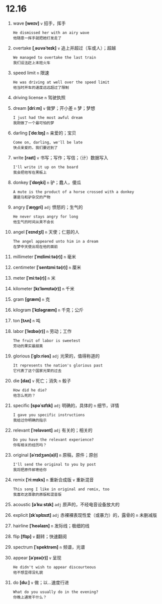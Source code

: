 # 12.16

1. wave **[weɪv]** `v` 招手，挥手

   ```
   He dismissed her with an airy wave
   他随意一挥手就把她打发走了
   ```

2. overtake **[ˌəʊvəˈteɪk]** `v` 追上并超过（车或人）；超越

   ```
   We managed to overtake the last train
   我们设法赶上末班火车
   ```

3. speed limit `n` 限速

   ```
   He was driving at well over the speed limit
   他当时开车的速度远远超过了限制
   ```

4. driving license `n` 驾驶执照

5. dream **[driːm]** `v` 做梦；开小差 `n` 梦；梦想

   ```
   I just had the most awful dream
   我刚做了一个最可怕的梦
   ```

6. darling **[ˈdɑːlɪŋ]** `n` 亲爱的；宝贝

   ```
   Come on, darling, we'll be late
   快点亲爱的，我们要迟到了
   ```

7. write **[raɪt]** `v` 书写；写作；写信；（计）数据写入

   ```
   I'll write it up on the board
   我会把他写在黑板上
   ```

8. donkey **[ˈdɒŋki]** `n` 驴；蠢人，傻瓜

   ```
   A mute is the product of a horse crossed with a donkey
   骡是马和驴杂交的产物
   ```

9. angry **[ˈæŋɡri]** `adj` 愤怒的；生气的

   ```
   He never stays angry for long
   他生气的时间从来不会长
   ```

10. angel **[ˈeɪndʒl]** `n` 天使；仁慈的人

    ```
    The angel appeared unto him in a dream
    在梦中天使出现在他的面前
    ```

11. millimeter **[ˈmɪlimiːtə(r)]** `n` 毫米

12. centimeter **[ˈsentɪmiːtə(r)]** `n` 厘米

13. meter **[ˈmiːtə(r)]** `n` 米

14. kilometer **[kɪˈlɒmɪtə(r)]** `n` 千米

15. gram **[ɡræm]** `n` 克

16. kilogram **[ˈkɪləɡræm]** `n` 千克；公斤

17. ton **[tʌn]** `n` 吨

18. labor **[ˈleɪbə(r)]** `n` 劳动；工作

    ```
    The fruit of labor is sweetest
    劳动的果实最甜美
    ```

19. glorious **[ˈɡlɔːriəs]** `adj` 光荣的，值得称道的

    ```
    It represents the nation's glorious past
    它代表了这个国家光荣的过去
    ```

20. die **[daɪ]** `v` 死亡；消失 `n` 骰子

    ```
    How did he die?
    他怎么死的？
    ```

21. specific **[spəˈsɪfɪk]** `adj` 明确的，具体的 `n` 细节，详情

    ```
    I gave you specific instructions
    我给过你明确的指示
    ```

22. relevant **[ˈreləvənt]** `adj` 有关的；相关的

    ```
    Do you have the relevant experience?
    你有相关的经历吗？
    ```

23. original **[əˈrɪdʒən(ə)l]** `n` 原稿，原件；原创

    ```
    I'll send the original to you by post
    我将把原件邮寄给你
    ```

24. remix **[ˈriːmɪks]** `n` 重新合成版 `v` 重新混音

    ```
    This song I like in original and remix, too
    我喜欢这首歌的原版和混音版
    ```

25. acoustic **[əˈkuːstɪk]** `adj` 原声的，不经电音设备放大的

26. explicit **[ɪkˈsplɪsɪt]** `adj` 赤裸裸表现性爱（或暴力）的，露骨的 `n` 未删减版

27. hairline **[ˈheəlaɪn]** `n` 发际线；极细的线

28. flip **[flɪp]** `v` 翻转；快速翻阅

29. spectrum **[ˈspektrəm]** `n` 频谱，光谱

30. appear **[əˈpɪə(r)]** `v` 呈现

    ```
    He didn't wish to appear discourteous
    他不想显得没礼貌
    ```

31. do **[duː]** `v` 做；以...速度行进

    ```
    What do you usually do in the evening?
    你晚上通常干什么？
    ```
